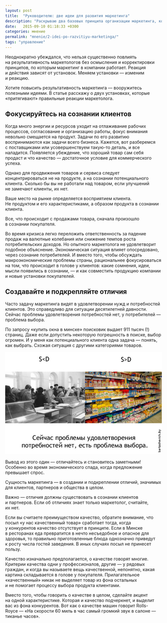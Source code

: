 ```yaml
---
layout: post
title:  "Руководителю: две идеи для развития маркетинга"
description: "Раскрываю два базовых принципа организации маркетинга, которые полезно понимать руководителю компании."
date:   2015-09-10 01:18:33 +0300
categories: мнение
permalink: "mnenie/2-idei-po-razvitiyu-marketinga/"
tags: "управление"
---
```


<p>Неоднократно убеждался, что нельзя существенно повлиять на&nbsp;результативность маркетологов без осмысления и&nbsp;корректировки принципов, по&nbsp;которым маркетинг в&nbsp;компании работает. Реакция и&nbsp;действия зависят от&nbsp;установок. Меняем установки&nbsp;— изменим и&nbsp;реакцию.</p>
<p>Хотите повысить результативность маркетинга&nbsp;— вооружитесь полезными идеями. В&nbsp;статье расскажу о&nbsp;двух установках, которые «притягивают» правильные реакции маркетолога.</p> <!--more-->

<h2>Фокусируйтесь на&nbsp;сознании клиентов</h2>
<p>Когда много энергии и&nbsp;ресурсов уходит на&nbsp;отлаживание рабочих процессов, согласование и&nbsp;организацию работы, фокус внимания невольно смещается на&nbsp;продукт. Задачи по&nbsp;его развитию воспринимаются как задачи всего бизнеса. Кажется, вот разберемся с&nbsp;поставщиками или усовершенствуем такую-то деталь, и&nbsp;все наладится. Появляется убеждение, что хороший товар сам себя продаст и&nbsp;что качество&nbsp;— достаточное условие для коммерческого успеха.</p>
<p>Однако для продвижения товаров и&nbsp;сервиса следует концентрироваться не&nbsp;на&nbsp;продукте, а&nbsp;на&nbsp;сознании потенциального клиента. Сколько&nbsp;бы вы&nbsp;не&nbsp;работали над товаром, если улучшений не&nbsp;замечают клиенты, их&nbsp;нет.</p>
<p>Ваше место на&nbsp;рынке определяется восприятием клиента. Не&nbsp;продуктом и&nbsp;его характеристиками, а&nbsp;образом продукта в&nbsp;сознании клиента. </p>
  
  <div class="hip">Все, что происходит с&nbsp;продажами товара, сначала произошло в&nbsp;сознании покупателя.</div>
<p>Во&nbsp;время кризиса легко переложить ответственность за&nbsp;падение продаж на&nbsp;валютные колебания или снижение темпов роста потребительских доходов. Но&nbsp;опытного маркетолога не&nbsp;удовлетворит подобное объяснение. Экономическая ситуация влияет опосредовано, через сознание потребителей. И&nbsp;вместо того, чтобы обсуждать макроэкономические проблемы страны, рациональнее фокусироваться на&nbsp;том, что происходит в&nbsp;голове у&nbsp;клиентов: какие сомнения, идеи, мысли появились в&nbsp;сознании,&nbsp;— и&nbsp;как совместить продукцию компании и&nbsp;новые установки покупателей.</p>
<h2>Создавайте и&nbsp;подкрепляйте отличия</h2>
<p>Часто задачу маркетинга видят в&nbsp;удовлетворении нужд и&nbsp;потребностей клиентов. Это справедливо для ситуации десятилетней давности. Сейчас проблемы удовлетворения потребностей нет, у&nbsp;потребителей&nbsp;— проблема выбора.</p>
<p>По&nbsp;запросу «купить окна в&nbsp;минске» поисковик выдает 911 тысяч (!) страниц. Даже если допустить некоторую погрешность в&nbsp;поиске, выбор огромен. И&nbsp;у&nbsp;меня как потенциального клиента одна задача&nbsp;— понять, как выбрать. Схожая ситуация с&nbsp;другими категориями товаров.</p>

![значимость отличий в маркетинге](/images/otlichie.jpg)

<p>Вывод из&nbsp;этого один&nbsp;— отличайтесь и&nbsp;становитесь заметными! Особенно во&nbsp;время экономического спада, когда предложение превышает спрос.</p>
<div class="hip">Сущность маркетинга&nbsp;— в&nbsp;создании и&nbsp;подкреплении отличий, значимых для клиентов, партнеров и&nbsp;общества в&nbsp;целом.</div>
<p>Важно&nbsp;— отличия должны существовать в&nbsp;сознании клиентов и&nbsp;партнеров. Если об&nbsp;отличиях знает только маркетолог, считайте, их&nbsp;нет.</p>
<p>Если вы&nbsp;считаете преимуществом качество, обратите внимание, что посыл «у&nbsp;нас качественный товар» сработает тогда, когда у&nbsp;конкурентов качество отсутствует в&nbsp;принципе. Если в&nbsp;Минске в&nbsp;ресторанах еда превратится в&nbsp;нечто несъедобное и&nbsp;опасное для здоровья, то&nbsp;правильно приготовленные блюда однозначно приведут к&nbsp;росту числа гостей заведения. В&nbsp;иных случаях посыл не&nbsp;принесет пользу.</p>
<p>Качество изначально предполагается, о&nbsp;качестве говорят многие. Критерии качества одни у&nbsp;профессионалов, другие&nbsp;— у&nbsp;рядовых граждан, и&nbsp;когда вы&nbsp;называете вещь качественной, непонятно, какая картина складывается в&nbsp;голове у&nbsp;покупателя. Прилагательное «качественный» никак не&nbsp;выделяет товар из&nbsp;фона остальных и&nbsp;не&nbsp;помогает процессу выбора продукта клиентами.</p>
<p>Вместо того, чтобы говорить о&nbsp;качестве в&nbsp;целом, сделайте акцент на&nbsp;одной характеристике. Которая и&nbsp;качество подчеркнет, и&nbsp;выделит вас из&nbsp;фона конкурентов. Вот как о&nbsp;качестве машин говорит Rolls-Royce&nbsp;— «На&nbsp;скорости 60&nbsp;миль в&nbsp;час самый громкий звук в&nbsp;салоне&nbsp;— тиканье часов».</p>
